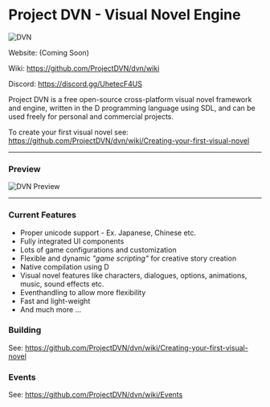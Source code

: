 # Project DVN - Visual Novel Engine

![DVN](https://i.imgur.com/l2iw53C.png "DVN")

Website: (Coming Soon)

Wiki: https://github.com/ProjectDVN/dvn/wiki

Discord: https://discord.gg/UhetecF4US

Project DVN is a free open-source cross-platform visual novel framework and engine, written in the D programming language using SDL, and can be used freely for personal and commercial projects.

To create your first visual novel see: https://github.com/ProjectDVN/dvn/wiki/Creating-your-first-visual-novel

---

### Preview

![DVN Preview](https://i.imgur.com/yW8TQZ0.png "DVN Preview")

---

### Current Features

* Proper unicode support - Ex. Japanese, Chinese etc.
* Fully integrated UI components
* Lots of game configurations and customization
* Flexible and dynamic *"game scripting"* for creative story creation
* Native compilation using D
* Visual novel features like characters, dialogues, options, animations, music, sound effects etc.
* Eventhandling to allow more flexibility
* Fast and light-weight
* And much more ...

### Building

See: https://github.com/ProjectDVN/dvn/wiki/Creating-your-first-visual-novel

### Events

See: https://github.com/ProjectDVN/dvn/wiki/Events